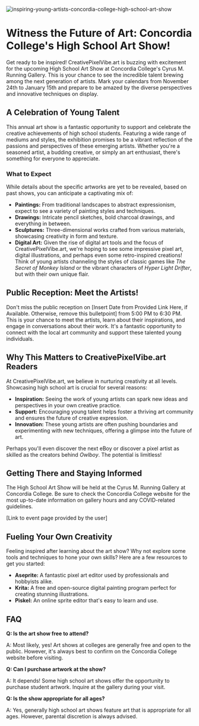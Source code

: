 ![inspiring-young-artists-concordia-college-high-school-art-show](https://images.pexels.com/photos/7723394/pexels-photo-7723394.jpeg?auto=compress&cs=tinysrgb&fit=crop&h=627&w=1200)

# Witness the Future of Art: Concordia College's High School Art Show!

Get ready to be inspired! CreativePixelVibe.art is buzzing with excitement for the upcoming High School Art Show at Concordia College's Cyrus M. Running Gallery. This is your chance to see the incredible talent brewing among the next generation of artists. Mark your calendars from November 24th to January 15th and prepare to be amazed by the diverse perspectives and innovative techniques on display.

## A Celebration of Young Talent

This annual art show is a fantastic opportunity to support and celebrate the creative achievements of high school students. Featuring a wide range of mediums and styles, the exhibition promises to be a vibrant reflection of the passions and perspectives of these emerging artists. Whether you're a seasoned artist, a budding creative, or simply an art enthusiast, there's something for everyone to appreciate.

### What to Expect

While details about the specific artworks are yet to be revealed, based on past shows, you can anticipate a captivating mix of:

*   **Paintings:** From traditional landscapes to abstract expressionism, expect to see a variety of painting styles and techniques.
*   **Drawings:** Intricate pencil sketches, bold charcoal drawings, and everything in between.
*   **Sculptures:** Three-dimensional works crafted from various materials, showcasing creativity in form and texture.
*   **Digital Art:** Given the rise of digital art tools and the focus of CreativePixelVibe.art, we're hoping to see some impressive pixel art, digital illustrations, and perhaps even some retro-inspired creations! Think of young artists channeling the styles of classic games like *The Secret of Monkey Island* or the vibrant characters of *Hyper Light Drifter*, but with their own unique flair.

## Public Reception: Meet the Artists!

Don't miss the public reception on [Insert Date from Provided Link Here, if Available. Otherwise, remove this bulletpoint] from 5:00 PM to 6:30 PM. This is your chance to meet the artists, learn about their inspirations, and engage in conversations about their work. It's a fantastic opportunity to connect with the local art community and support these talented young individuals.

## Why This Matters to CreativePixelVibe.art Readers

At CreativePixelVibe.art, we believe in nurturing creativity at all levels. Showcasing high school art is crucial for several reasons:

*   **Inspiration:** Seeing the work of young artists can spark new ideas and perspectives in your own creative practice.
*   **Support:** Encouraging young talent helps foster a thriving art community and ensures the future of creative expression.
*   **Innovation:** These young artists are often pushing boundaries and experimenting with new techniques, offering a glimpse into the future of art.

Perhaps you'll even discover the next eBoy or discover a pixel artist as skilled as the creators behind *Owlboy*. The potential is limitless!

## Getting There and Staying Informed

The High School Art Show will be held at the Cyrus M. Running Gallery at Concordia College. Be sure to check the Concordia College website for the most up-to-date information on gallery hours and any COVID-related guidelines.

[Link to event page provided by the user]

## Fueling Your Own Creativity

Feeling inspired after learning about the art show? Why not explore some tools and techniques to hone your own skills? Here are a few resources to get you started:

*   **Aseprite:** A fantastic pixel art editor used by professionals and hobbyists alike.
*   **Krita:** A free and open-source digital painting program perfect for creating stunning illustrations.
*   **Piskel:** An online sprite editor that's easy to learn and use.

## FAQ

**Q: Is the art show free to attend?**

A: Most likely, yes! Art shows at colleges are generally free and open to the public. However, it's always best to confirm on the Concordia College website before visiting.

**Q: Can I purchase artwork at the show?**

A: It depends! Some high school art shows offer the opportunity to purchase student artwork. Inquire at the gallery during your visit.

**Q: Is the show appropriate for all ages?**

A: Yes, generally high school art shows feature art that is appropriate for all ages. However, parental discretion is always advised.
